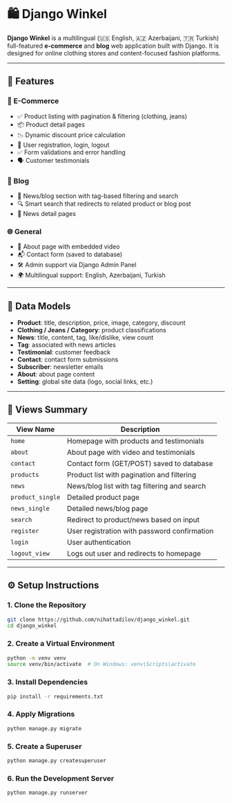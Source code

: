 
# 🛍️ Django Winkel

**Django Winkel** is a multilingual (🇺🇸 English, 🇦🇿 Azerbaijani, 🇹🇷 Turkish) full-featured **e-commerce** and **blog** web application built with Django. It is designed for online clothing stores and content-focused fashion platforms.

---

## 🚀 Features

### 🛒 E-Commerce
- ✅ Product listing with pagination & filtering (clothing, jeans)
- 📦 Product detail pages
- 📉 Dynamic discount price calculation
- 👤 User registration, login, logout
- ✅ Form validations and error handling
- 🗣️ Customer testimonials

### 📰 Blog
- 📰 News/blog section with tag-based filtering and search
- 🔍 Smart search that redirects to related product or blog post
- 📄 News detail pages

### 🌐 General
- 🧾 About page with embedded video
- 📬 Contact form (saved to database)
- 🛠️ Admin support via Django Admin Panel
- 🌍 Multilingual support: English, Azerbaijani, Turkish

---

## 🧩 Data Models

- **Product**: title, description, price, image, category, discount
- **Clothing / Jeans / Category**: product classifications
- **News**: title, content, tag, like/dislike, view count
- **Tag**: associated with news articles
- **Testimonial**: customer feedback
- **Contact**: contact form submissions
- **Subscriber**: newsletter emails
- **About**: about page content
- **Setting**: global site data (logo, social links, etc.)

---

## 🧭 Views Summary

| View Name      | Description                                                |
|----------------|------------------------------------------------------------|
| `home`         | Homepage with products and testimonials                    |
| `about`        | About page with video and testimonials                     |
| `contact`      | Contact form (GET/POST) saved to database                  |
| `products`     | Product list with pagination and filtering                 |
| `news`         | News/blog list with tag filtering and search               |
| `product_single` | Detailed product page                                   |
| `news_single`  | Detailed news/blog page                                    |
| `search`       | Redirect to product/news based on input                    |
| `register`     | User registration with password confirmation               |
| `login`        | User authentication                                        |
| `logout_view`  | Logs out user and redirects to homepage                    |

---

## ⚙️ Setup Instructions

### 1. Clone the Repository
```bash
git clone https://github.com/nihattadilov/django_winkel.git
cd django_winkel
```

### 2. Create a Virtual Environment
```bash
python -m venv venv
source venv/bin/activate  # On Windows: venv\Scripts\activate
```

### 3. Install Dependencies
```bash
pip install -r requirements.txt
```

### 4. Apply Migrations
```bash
python manage.py migrate
```

### 5. Create a Superuser
```bash
python manage.py createsuperuser
```

### 6. Run the Development Server
```bash
python manage.py runserver
```


